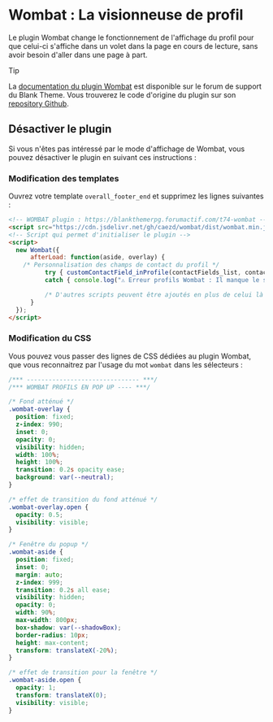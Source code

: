 # Wombat : La visionneuse de profil

Le plugin Wombat change le fonctionnement de l'affichage du profil pour que celui-ci s'affiche dans un volet dans la page en cours de lecture, sans avoir besoin d'aller dans une page à part. 

> [!TIP]
> La [documentation du plugin Wombat](https://blankthemerpg.forumactif.com/t74-wombat) est disponible sur le forum de support du Blank Theme. 
> Vous trouverez le code d'origine du plugin sur son [repository Github](https://github.com/caezd/Wombat).

## Désactiver le plugin

Si vous n'êtes pas intéressé par le mode d'affichage de Wombat, vous pouvez désactiver le plugin en suivant ces instructions :

### Modification des templates

Ouvrez votre template `overall_footer_end` et supprimez les lignes suivantes :

```html
<!-- WOMBAT plugin : https://blankthemerpg.forumactif.com/t74-wombat -->
<script src="https://cdn.jsdelivr.net/gh/caezd/wombat/dist/wombat.min.js"></script>
<!-- Script qui permet d'initialiser le plugin -->
<script>
  new Wombat({
      afterLoad: function(aside, overlay) {
  	/* Personnalisation des champs de contact du profil */
          try { customContactField_inProfile(contactFields_list, contactFields_inProfile + " a"); }
          catch { console.log("⚠️ Erreur profils Wombat : Il manque le script de personnalisation des champs de contact")};

          /* D'autres scripts peuvent être ajoutés en plus de celui là !*/
      }
  });
</script>
```

### Modification du CSS

Vous pouvez vous passer des lignes de CSS dédiées au plugin Wombat, que vous reconnaitrez par l'usage du mot `wombat` dans les sélecteurs :

```css
/*** ------------------------------- ***/
/*** WOMBAT PROFILS EN POP UP ---- ***/

/* Fond atténué */
.wombat-overlay {
  position: fixed;
  z-index: 990;
  inset: 0;
  opacity: 0;
  visibility: hidden;
  width: 100%;
  height: 100%;
  transition: 0.2s opacity ease;
  background: var(--neutral);
}

/* effet de transition du fond atténué */
.wombat-overlay.open {
  opacity: 0.5;
  visibility: visible;
}

/* Fenêtre du popup */
.wombat-aside {
  position: fixed;
  inset: 0;
  margin: auto;
  z-index: 999;
  transition: 0.2s all ease;
  visibility: hidden;
  opacity: 0;
  width: 90%;
  max-width: 800px;
  box-shadow: var(--shadowBox);
  border-radius: 10px;
  height: max-content;
  transform: translateX(-20%);
}

/* effet de transition pour la fenêtre */
.wombat-aside.open {
  opacity: 1;
  transform: translateX(0);
  visibility: visible;
}
```
